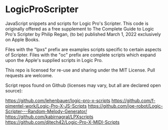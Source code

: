 # LogicProScripter
JavaScript snippets and scripts for Logic Pro's Scripter. This code is originally offered as a free supplement to The Complete Guide to Logic Pro's Scripter by Philip Regan, (to be) published March 1, 2022 exclusively on Apple Books.

Files with the "lpxs" prefix are examples scripts specific to certain aspects of Scripter. Files with the "oc" prefix are complete scripts which expand upon the Apple's supplied scripts in Logic Pro.

This repo is licensed for re-use and sharing under the MIT License. Pull requests are welcome.

Script repos found on Github (licenses may vary, but all are declared open source):

https://github.com/lehenbauer/logic-pro-x-scripts
https://github.com/f-pimentel-work/Logic-Pro-X-JS-Scripts
https://github.com/joe-robot/Logic-Scripter---Random-Melody-Generator/
https://github.com/kabirnagral/LPXscripts
https://github.com/djtech42/Logic-Pro-X-MIDI-Scripts
